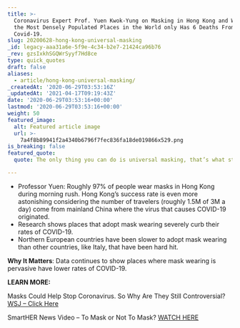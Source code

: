 ```yaml
---
title: >-
  Coronavirus Expert Prof. Yuen Kwok-Yung on Masking in Hong Kong and Why One of
  the Most Densely Populated Places in the World only Has 6 Deaths From
  Covid-19.
slug: 20200628-hong-kong-universal-masking
_id: legacy-aaa31a6e-5f9e-4c34-b2e7-21424ca96b76
_rev: gzsIxkhSGQWrSyyf7Hd8ce
type: quick_quotes
draft: false
aliases:
  - article/hong-kong-universal-masking/
_createdAt: '2020-06-29T03:53:16Z'
_updatedAt: '2021-04-17T09:19:43Z'
date: '2020-06-29T03:53:16+00:00'
lastmod: '2020-06-29T03:53:16+00:00'
weight: 50
featured_image:
  alt: Featured article image
  url: >-
    7a4f8b89941f2a4340b6796f7fec836fa18de019866x529.png
is_breaking: false
featured_quote:
  quote: The only thing you can do is universal masking, that’s what stopped it,

---
```

* Professor Yuen: Roughly 97% of people wear masks in Hong Kong during morning rush. Hong Kong’s success rate is even more astonishing considering the number of travelers (roughly 1.5M of 3M a day) come from mainland China where the virus that causes COVID-19 originated.
* Research shows places that adopt mask wearing severely curb their rates of COVID-19.
* Northern European countries have been slower to adopt mask wearing than other countries, like Italy, that have been hard hit.

**Why It Matters**: Data continues to show places where mask wearing is pervasive have lower rates of COVID-19.

**LEARN MORE:**

Masks Could Help Stop Coronavirus. So Why Are They Still Controversial? [WSJ – Click Here](https://www.wsj.com/articles/masks-could-help-stop-coronavirus-so-why-are-they-still-controversial-11593336601?mod=hp_lead_pos2)

SmartHER News Video – To Mask or Not To Mask? [WATCH HERE](https://smarthernews.com/article/masking-up/)
